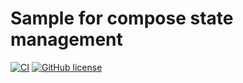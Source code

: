 # Sample for compose state management

[![CI](https://github.com/Sripadmanabans/Compose-State-Management/workflows/CI/badge.svg)](https://github.com/Sripadmanabans/Compose-State-Management/actions?query=branch%3Adevelop)
[![GitHub license](https://img.shields.io/badge/license-Apache%20License%202.0-blue.svg?style=flat)](https://www.apache.org/licenses/LICENSE-2.0)

